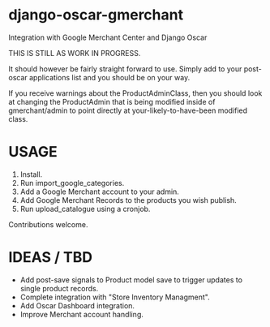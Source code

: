 django-oscar-gmerchant
======================

Integration with Google Merchant Center and Django Oscar

THIS IS STILL AS WORK IN PROGRESS.

It should however be fairly straight forward to use.
Simply add to your post-oscar applications list and you should be on your way.

If you receive warnings about the ProductAdminClass, then you should look at changing
the ProductAdmin that is being modified inside of gmerchant/admin to point directly at
your-likely-to-have-been modified class.


USAGE
=====

1. Install.
2. Run import_google_categories.
3. Add a Google Merchant account to your admin.
4. Add Google Merchant Records to the products you wish publish.
5. Run upload_catalogue using a cronjob.

Contributions welcome.


IDEAS / TBD
===========

* Add post-save signals to Product model save to trigger updates to single product records.
* Complete integration with "Store Inventory Managment".
* Add Oscar Dashboard integration.
* Improve Merchant account handling.


